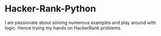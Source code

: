 # Hacker-Rank-Python

I am passionate about solving numerous examples and play around with logic. Hence trying my hands on HackerRank problems.
